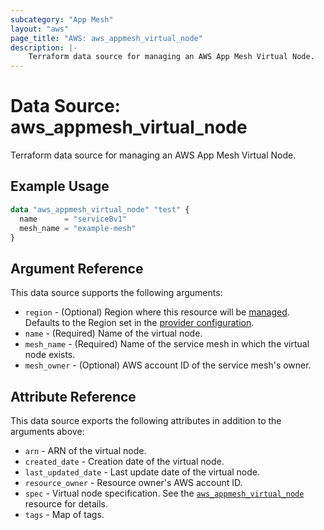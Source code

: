 ```yaml
---
subcategory: "App Mesh"
layout: "aws"
page_title: "AWS: aws_appmesh_virtual_node"
description: |-
    Terraform data source for managing an AWS App Mesh Virtual Node.
---
```


# Data Source: aws_appmesh_virtual_node

Terraform data source for managing an AWS App Mesh Virtual Node.

## Example Usage

```terraform
data "aws_appmesh_virtual_node" "test" {
  name      = "serviceBv1"
  mesh_name = "example-mesh"
}
```

## Argument Reference

This data source supports the following arguments:

* `region` - (Optional) Region where this resource will be [managed](https://docs.aws.amazon.com/general/latest/gr/rande.html#regional-endpoints). Defaults to the Region set in the [provider configuration](https://registry.terraform.io/providers/hashicorp/aws/latest/docs#aws-configuration-reference).
* `name` - (Required) Name of the virtual node.
* `mesh_name` - (Required) Name of the service mesh in which the virtual node exists.
* `mesh_owner` - (Optional) AWS account ID of the service mesh's owner.

## Attribute Reference

This data source exports the following attributes in addition to the arguments above:

* `arn` - ARN of the virtual node.
* `created_date` - Creation date of the virtual node.
* `last_updated_date` - Last update date of the virtual node.
* `resource_owner` - Resource owner's AWS account ID.
* `spec` - Virtual node specification. See the [`aws_appmesh_virtual_node`](/docs/providers/aws/r/appmesh_virtual_node.html#spec) resource for details.
* `tags` - Map of tags.
